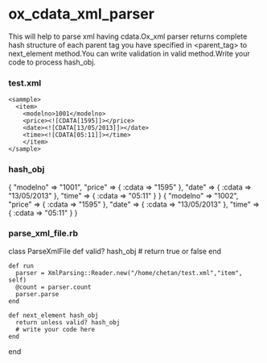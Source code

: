 ox_cdata_xml_parser
===================

This will help to parse xml having cdata.Ox_xml parser returns complete hash structure of each parent tag you have specified in <parent_tag> to next_element method.You can write validation in valid method.Write your code to process hash_obj.

### test.xml ###

  <?xml version="1.0" encoding="UTF-8"?>
    <sammple>
      <item>
        <modelno>1001</modelno>
        <price><![CDATA[1595]]></price>
        <date><![CDATA[13/05/2013]]></date>
        <time><![CDATA[05:11]]></time>
        </item>
    </sample>

### hash_obj ###

  {
    "modelno" => "1001",
    "price" => {
    :cdata => "1595"
    },
    "date" => {
    :cdata => "13/05/2013"
    },
    "time" => {
    :cdata => "05:11"
    }
  }
  {
    "modelno" => "1002",
    "price" => {
    :cdata => "1595"
    },
    "date" => {
    :cdata => "13/05/2013"
    },
    "time" => {
    :cdata => "05:11"
    }
  }



### parse_xml_file.rb ###

  class ParseXmlFile
    def valid? hash_obj
      #    return true or false
    end

    def run
      parser = XmlParsing::Reader.new("/home/chetan/test.xml","item", self)
      @count = parser.count
      parser.parse
    end

    def next_element hash_obj
      return unless valid? hash_obj
      # write your code here
    end
  end
